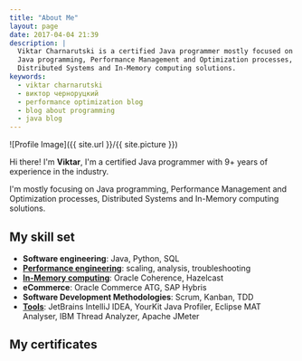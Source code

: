 ```yaml
---
title: "About Me"
layout: page
date: 2017-04-04 21:39
description: |
  Viktar Charnarutski is a certified Java programmer mostly focused on
  Java programming, Performance Management and Optimization processes,
  Distributed Systems and In-Memory computing solutions.
keywords:
  - viktar charnarutski
  - виктор черноруцкий
  - performance optimization blog
  - blog about programming
  - java blog
---
```

![Profile Image]({{ site.url }}/{{ site.picture }})

<p>Hi there! I'm <b>Viktar</b>, I'm a certified Java
programmer with 9+ years of experience in the industry.</p>

<p>I'm mostly focusing on Java programming, Performance Management
and Optimization processes, Distributed Systems and In-Memory computing
solutions.</p>

## My skill set

<ul class="skill-list">
	<li><b>Software engineering</b>: Java, Python, SQL</li>
	<li><b><a href="/tags#performance">Performance engineering</a></b>:
	scaling, analysis, troubleshooting</li>
	<li><b><a href="/tags#in-memory-computing">In-Memory computing</a></b>:
	Oracle Coherence, Hazelcast</li>
	<li><b>eCommerce</b>: Oracle Commerce ATG, SAP Hybris</li>
	<li><b>Software Development Methodologies</b>: Scrum, Kanban, TDD</li>
	<li><b><a href="/tags#tools">Tools</a></b>: JetBrains IntelliJ IDEA,
	YourKit Java Profiler, Eclipse MAT Analyser, IBM Thread Analyzer,
	Apache JMeter</li>
</ul>


## My certificates
  <div data-iframe-width="150" data-iframe-height="270" data-share-badge-id="a8a50a90-246c-418a-a9b6-45fe9ded252c"></div>
  <script type="text/javascript">
    (function() {
      var s = document.createElement('script');
      s.type = 'text/javascript';
      s.async = true;
      s.src = '//cdn.youracclaim.com/assets/utilities/embed.js';
      var o = document.getElementsByTagName('script')[0];
      o.parentNode.insertBefore(s, o);
      })();
  </script>

  <div data-iframe-width="150" data-iframe-height="270" data-share-badge-id="a62b81ab-a07c-4f1c-993d-39f1ff052a69"></div>
  <script type="text/javascript">
    (function() {
      var s = document.createElement('script');
      s.type = 'text/javascript';
      s.async = true;
      s.src = '//cdn.youracclaim.com/assets/utilities/embed.js';
      var o = document.getElementsByTagName('script')[0];
      o.parentNode.insertBefore(s, o);
      })();
  </script>

